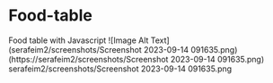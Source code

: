 # Food-table
Food table with Javascript
![Image Alt Text](serafeim2/screenshots/Screenshot 2023-09-14 091635.png)
(https://serafeim2/screenshots/Screenshot 2023-09-14 091635.png)
serafeim2/screenshots/Screenshot 2023-09-14 091635.png
